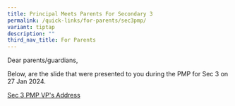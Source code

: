 ```yaml
---
title: Principal Meets Parents For Secondary 3
permalink: /quick-links/for-parents/sec3pmp/
variant: tiptap
description: ""
third_nav_title: For Parents
---
```

<p>Dear parents/guardians,</p>
<p>Below, are the slide that were presented to you during the PMP for Sec
3 on 27 Jan 2024.</p>
<p><a href="/files/Parents/Sec_3_PMP_27_Jan_2024.pdf" rel="noopener noreferrer nofollow" target="_blank">Sec 3 PMP VP's Address</a>
</p>
<p></p>
<p></p>